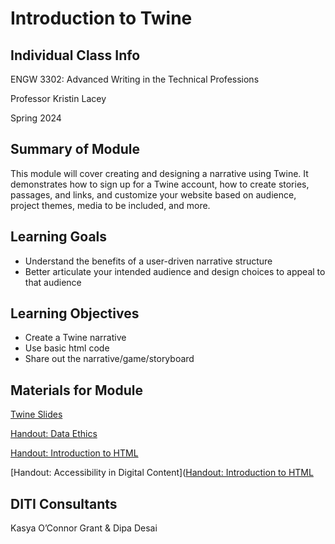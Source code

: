
<h1>Introduction to Twine</h1>

<h2>Individual Class Info</h2>

ENGW 3302: Advanced Writing in the Technical Professions

Professor Kristin Lacey

Spring 2024

<h2>Summary of Module</h2>

This module will cover creating and designing a narrative using Twine. It demonstrates how to sign up for a Twine account, how to create stories, passages, and links, and customize your website based on audience, project themes, media to be included, and more. 

<h2>Learning Goals</h2>

* Understand the benefits of a user-driven narrative structure
* Better articulate your intended audience and design choices to appeal to that audience

<h2>Learning Objectives</h2>

* Create a Twine narrative
* Use basic html code 
* Share out the narrative/game/storyboard

<h2>Materials for Module</h2>

[Twine Slides](https://github.com/NULabNortheastern/digitalassignmentshowcase/blob/0411a3a5138e78d07ac9b7980a79bc5b06f7bc22/digital-communication_presentation/fa23-gilreath-engw3307-twine/Gilreath-Twine-Slides.pptx) 

[Handout: Data Ethics](https://github.com/NULabNortheastern/digitalassignmentshowcase/blob/0411a3a5138e78d07ac9b7980a79bc5b06f7bc22/handouts/data-ethics/Handout_%20Data%20Ethics.pdf) 

[Handout: Introduction to HTML](https://github.com/NULabNortheastern/digitalassignmentshowcase/blob/main/handouts/HTML-Introduction.pdf)

[Handout: Accessibility in Digital Content]([Handout: Introduction to HTML](https://github.com/NULabNortheastern/digitalassignmentshowcase/blob/0411a3a5138e78d07ac9b7980a79bc5b06f7bc22/Handout_%20Accessibility%20in%20Digital%20Content.pdf) 

<h2>DITI Consultants</h2>

Kasya O’Connor Grant & Dipa Desai
